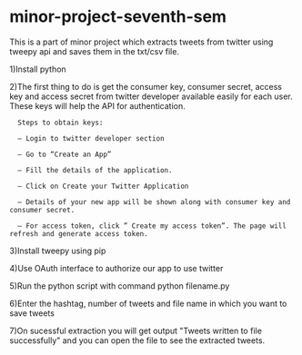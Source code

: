# minor-project-seventh-sem

This is a part of minor project which extracts tweets from twitter using tweepy api and saves them in the txt/csv file.

1)Install python

2)The first thing to do is get the consumer key, consumer secret, access key and access secret from twitter developer available easily for each user. These keys will help the API for authentication.

      Steps to obtain keys:
      
      – Login to twitter developer section
      
      – Go to “Create an App”
      
      – Fill the details of the application.
      
      – Click on Create your Twitter Application
      
      – Details of your new app will be shown along with consumer key and consumer secret.
      
      – For access token, click ” Create my access token”. The page will refresh and generate access token.
      
3)Install tweepy using pip

4)Use OAuth interface to authorize our app to use twitter

5)Run the python script with command python filename.py

6)Enter the hashtag, number of tweets and file name in which you want to save tweets

7)On sucessful extraction you will get output "Tweets written to file successfully" and you can open the file to see the extracted tweets.

